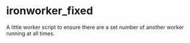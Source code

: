ironworker_fixed
================

A little worker script to ensure there are a set number of another worker running at all times. 
